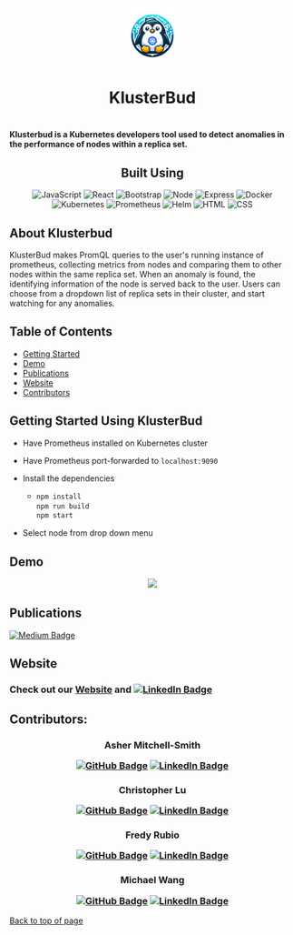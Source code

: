 <p align='center'>
    <img src='./client/images/Logo.png' alt='klusterbudlogo' width='100px' height='100px'>
</p>
<h1 text align ='center'>KlusterBud<h1>

#### Klusterbud is a Kubernetes developers tool used to detect anomalies in the performance of nodes within a replica set.

<div align='center'>

## Built Using

![JavaScript](https://img.shields.io/badge/-javascript-F7DF1E?style=for-the-badge&logo=javascript&logoColor=white)
![React](https://img.shields.io/badge/React-20232A?style=for-the-badge&logo=react&logoColor=61DAFB)
![Bootstrap](https://img.shields.io/badge/Bootstrap-563D7C?style=for-the-badge&logo=bootstrap&logoColor=white)
![Node](https://img.shields.io/badge/-node-339933?style=for-the-badge&logo=node.js&logoColor=white)
![Express](https://img.shields.io/badge/-Express-000000?style=for-the-badge&logo=express&logoColor=white)
![Docker](https://img.shields.io/badge/Docker-2CA5E0?style=for-the-badge&logo=docker&logoColor=white)
![Kubernetes](https://img.shields.io/badge/kubernetes-326ce5.svg?&style=for-the-badge&logo=kubernetes&logoColor=white)
![Prometheus](https://img.shields.io/badge/Prometheus-000000?style=for-the-badge&logo=prometheus&labelColor=000000)
![Helm](https://img.shields.io/badge/Helm-0F1689?style=for-the-badge&logo=Helm&labelColor=0F1689)
![HTML](https://img.shields.io/badge/HTML5-E34F26?style=for-the-badge&logo=html5&logoColor=white)
![CSS](https://img.shields.io/badge/CSS3-1572B6?style=for-the-badge&logo=css3&logoColor=white)

</div>

## About Klusterbud

KlusterBud makes PromQL queries to the user's running instance of prometheus, collecting metrics from nodes and comparing them to other nodes within the same replica set. When an anomaly is found, the identifying information of the node is served back to the user.
Users can choose from a dropdown list of replica sets in their cluster, and start watching for any anomalies.


## Table of Contents

- [Getting Started](#getting-started-using-klusterbud)
- [Demo](#demo)
- [Publications](#publications)
- [Website](#website)
- [Contributors](#contributors)

## Getting Started Using KlusterBud

- Have Prometheus installed on Kubernetes cluster
- Have Prometheus port-forwarded to `localhost:9090`
- Install the dependencies

  - ```js
    npm install
    npm run build
    npm start
    ```

- Select node from drop down menu

## Demo

<p align='center'>
<img src='./client/images/KlusterGif-Animated Image (Large).gif'>
<p>

## Publications

[![Medium Badge](https://img.shields.io/badge/Medium-12100E?style=for-the-badge&logo=medium&logoColor=white)]()

## Website

### Check out our [Website]() and [![LinkedIn Badge](https://img.shields.io/badge/LinkedIn-0077B5?style=for-the-badge&logo=linkedin&logoColor=white)](https://www.linkedin.com/company/klusterbud)

## Contributors:

### <p text align ='center'>Asher Mitchell-Smith</p> <p text align ='center'>[![GitHub Badge](https://img.shields.io/badge/GitHub-100000?style=for-the-badge&logo=github&logoColor=white)](https://github.com/The-Onion-Man) [![LinkedIn Badge](https://img.shields.io/badge/LinkedIn-0077B5?style=for-the-badge&logo=linkedin&logoColor=white)](https://www.linkedin.com/in/asher-mitchell-smith-507683154/)</p>

### <p text align ='center'>Christopher Lu</p> <p text align ='center'>[![GitHub Badge](https://img.shields.io/badge/GitHub-100000?style=for-the-badge&logo=github&logoColor=white)](https://github.com/christopher-lu) [![LinkedIn Badge](https://img.shields.io/badge/LinkedIn-0077B5?style=for-the-badge&logo=linkedin&logoColor=white)](https://www.linkedin.com/in/christopher-lu19/)</p>

### <p text align ='center'>Fredy Rubio</p> <p text align ='center'>[![GitHub Badge](https://img.shields.io/badge/GitHub-100000?style=for-the-badge&logo=github&logoColor=white)](https://github.com/FredyRubio) [![LinkedIn Badge](https://img.shields.io/badge/LinkedIn-0077B5?style=for-the-badge&logo=linkedin&logoColor=white)](https://www.linkedin.com/in/fredy-rubio/)</p>

### <p text align ='center'>Michael Wang</p> <p text align ='center'>[![GitHub Badge](https://img.shields.io/badge/GitHub-100000?style=for-the-badge&logo=github&logoColor=white)](https://github.com/mwang934) [![LinkedIn Badge](https://img.shields.io/badge/LinkedIn-0077B5?style=for-the-badge&logo=linkedin&logoColor=white)]()</p>

[Back to top of page](#klusterbud)
